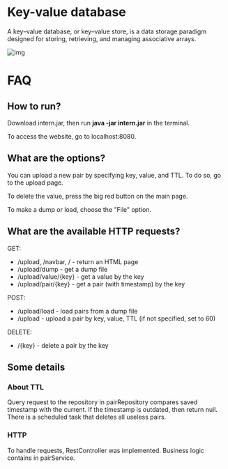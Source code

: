 # Key-value database

A key–value database, or key–value store, is a data storage paradigm designed for storing, retrieving, and managing associative arrays.

![img](https://user-images.githubusercontent.com/54929583/128924448-74dafb34-bee1-42d1-a4a4-2e6e2bedd68e.jpg)

# FAQ
## How to run?

Download intern.jar, then run **java -jar intern.jar** in the terminal.

To access the website, go to localhost:8080.

## What are the options?

You can upload a new pair by specifying key, value, and TTL. To do so, go to the upload page. 

To delete the value, press the big red button on the main page. 

To make a dump or load, choose the "File" option.

## What are the available HTTP requests?
GET:
- /upload, /navbar, / - return an HTML page
- /upload/dump - get a dump file
- /upload/value/{key} - get a value by the key
- /upload/pair/{key} - get a pair (with timestamp) by the key

POST:
- /upload/load - load pairs from a dump file
- /upload - upload a pair by key, value, TTL (if not specified, set to 60)

DELETE:
- /{key} - delete a pair by the key

## Some details

### About TTL

Query request to the repository in pairRepository compares saved timestamp with the current. If the timestamp is outdated, then return null. There is a scheduled task that deletes all useless pairs.

### HTTP

To handle requests, RestController was implemented. Business logic contains in pairService.
